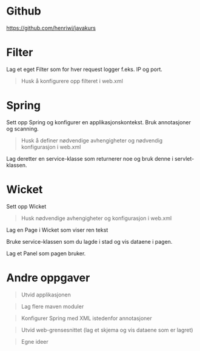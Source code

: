 Github
======
https://github.com/henriwi/javakurs

Filter
======

Lag et eget Filter som for hver request logger f.eks. IP og port.

> Husk å konfigurere opp filteret i web.xml

Spring
======

Sett opp Spring og konfigurer en applikasjonskontekst. Bruk annotasjoner og scanning.

> Husk å definer nødvendige avhengigheter og nødvendig konfigurasjon i web.xml

Lag deretter en service-klasse som returnerer noe og bruk denne i servlet-klassen.

Wicket
======

Sett opp Wicket

> Husk nødvendige avhengigheter og konfigurasjon i web.xml

Lag en Page i Wicket som viser ren tekst

Bruke service-klassen som du lagde i stad og vis dataene i pagen.

Lag et Panel som pagen bruker.

Andre oppgaver
==========
> Utvid applikasjonen

> Lag flere maven moduler

> Konfigurer Spring med XML istedenfor annotasjoner

> Utvid web-grensesnittet (lag et skjema og vis dataene som er lagret)

> Egne ideer